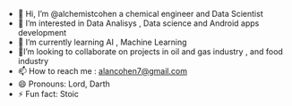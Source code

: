 - 👋 Hi, I’m @alchemistcohen a chemical engineer and Data Scientist 
- 👀 I’m interested in Data Analisys , Data science and Android apps development
- 🌱 I’m currently learning AI , Machine Learning 
- 🌱I’m looking to collaborate on projects in oil and gas industry , and food industry
- 📫 How to reach me : alancohen7@gmail.com
- 😄 Pronouns: Lord, Darth
- ⚡ Fun fact: Stoic

<!---
alchemistcohen/alchemistcohen is a ✨ special ✨ repository because its `README.md` (this file) appears on your GitHub profile.
You can click the Preview link to take a look at your changes.
--->
